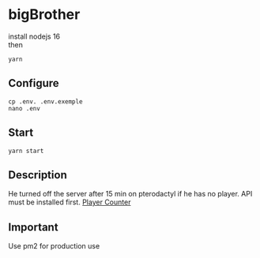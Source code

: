 # bigBrother
install nodejs 16 <br />
then 
```
yarn 
```
## Configure 
```
cp .env. .env.exemple 
nano .env 
```
## Start 
```
yarn start 
```

## Description 
He turned off the server after 15 min on pterodactyl if he has no player.
API must be installed first. [Player Counter](https://github.com/SorexProject/PlayerCounter.io)

## Important 
Use pm2 for production use
